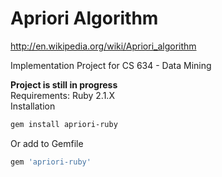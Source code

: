 Apriori Algorithm
===========
http://en.wikipedia.org/wiki/Apriori_algorithm

Implementation Project for CS 634 - Data Mining

**Project is still in progress**  
Requirements: Ruby 2.1.X  
Installation
```bash
gem install apriori-ruby
```
Or add to Gemfile
```ruby
gem 'apriori-ruby'
```
